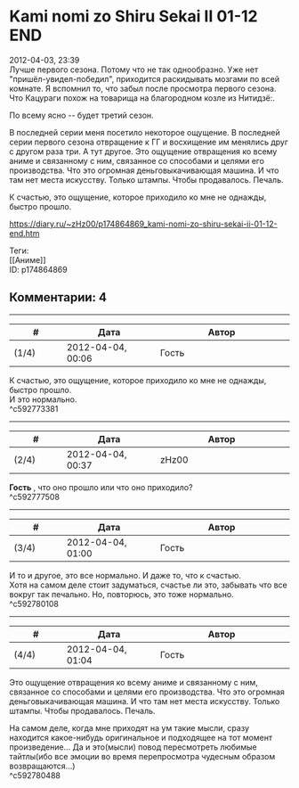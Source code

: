 Kami nomi zo Shiru Sekai II 01-12 END
=====================================

  
2012-04-03, 23:39  
 Лучше первого сезона. Потому что не так однообразно. Уже нет "пришёл-увидел-победил", приходится раскидывать мозгами по всей комнате. Я вспомнил то, что забыл после просмотра первого сезона. Что Кацураги похож на товарища на благородном козле из Нитидзё:.   
   
 По всему ясно -- будет третий сезон.   
   
 В последней серии меня посетило некоторое ощущение. В последней серии первого сезона отвращение к ГГ и восхищение им менялись друг с другом раза три. А тут другое. Это ощущение отвращения ко всему аниме и связанному с ним, связанное со способами и целями его производства. Что это огромная деньговыкачивающая машина. И что там нет места искусству. Только штампы. Чтобы продавалось. Печаль.   
   
 К счастью, это ощущение, которое приходило ко мне не однажды, быстро прошло.   
  
<https://diary.ru/~zHz00/p174864869_kami-nomi-zo-shiru-sekai-ii-01-12-end.htm>  
  
Теги:  
[[Аниме]]  
ID: p174864869  


Комментарии: 4
--------------

  


---



|         #         |              Дата              |                     Автор                     |           ID           |
| --- | --- | --- | --- |
| (1/4) | 2012-04-04, 00:06 | Гость | c592773381 |

  
  К счастью, это ощущение, которое приходило ко мне не однажды, быстро прошло.    
 И это нормально.   
 ^c592773381

---



|         #         |              Дата              |                     Автор                     |           ID           |
| --- | --- | --- | --- |
| (2/4) | 2012-04-04, 00:37 | zHz00 | c592777508 |

  
  **Гость**  , что оно прошло или что оно приходило?   
 ^c592777508

---



|         #         |              Дата              |                     Автор                     |           ID           |
| --- | --- | --- | --- |
| (3/4) | 2012-04-04, 01:00 | Гость | c592780108 |

  
 И то и другое, это все нормально. И даже то, что к счастью.   
 Хотя на самом деле стоит задуматься, счастье ли это, забывать что все вокруг так печально. Но, повторюсь, это тоже нормально.   
 ^c592780108

---



|         #         |              Дата              |                     Автор                     |           ID           |
| --- | --- | --- | --- |
| (4/4) | 2012-04-04, 01:04 | Гость | c592780488 |

  
  Это ощущение отвращения ко всему аниме и связанному с ним, связанное со способами и целями его производства. Что это огромная деньговыкачивающая машина. И что там нет места искусству. Только штампы. Чтобы продавалось. Печаль.    
   
 На самом деле, когда мне приходят на ум такие мысли, сразу находится какое-нибудь оригинальное и подходящее на тот момент произведение... Да и это(мысли) повод пересмотреть любимые тайтлы(ибо все эмоции во время перепросмотра чудесным образом возвращаются...)   
 ^c592780488